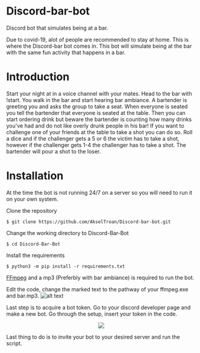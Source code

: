 # Discord-bar-bot
Discord bot that simulates being at a bar.

Due to covid-19, alot of people are recommended to stay at home. This is where the Discord-bar bot comes in. This bot will simulate being at the bar with the same fun activity that happens in a bar. 

# Introduction
Start your night at in a voice channel with your mates. Head to the bar with !start. You walk in the bar and start hearing bar ambiance. A bartender is greeting you and asks the group to take a seat. When everyone is seated you tell the bartender that everyone is seated at the table. Then you can start ordering drink but beware the bartender is counting how many drinks you've had and do not like overly drunk people in his bar! If you want to challenge one of your friends at the table to take a shot you can do so. Roll a dice and if the challenger gets a 5 or 6 the victim has to take a shot, however if the challenger gets 1-4 the challenger has to take a shot. The bartender will pour a shot to the loser.    


# Installation
At the time the bot is not running 24/7 on a server so you will need to run it on your own system.

Clone the repository
```
$ git clone https://github.com/AkselTroan/Discord-bar-bot.git
```
Change the working directory to Discord-Bar-Bot
```
$ cd Discord-Bar-Bot
```
Install the requirements
```
$ python3 -m pip install -r requirements.txt
```

[FFmpeg](https://ffmpeg.org/download.html) and a mp3 (Preferbly with bar ambiance) is required to run the bot. 

Edit the code, change the marked text to the pathway of your ffmpeg.exe and bar.mp3.
![alt text](https://i.imgur.com/kvSTlw8.png)

Last step is to acquire a bot token. Go to your discord developer page and make a new bot. Go through the setup, insert your token in the code. 

<div style="text-align:center"><img src="https://i.imgur.com/GLG3MXO.png" /></div>

Last thing to do is to invite your bot to your desired server and run the script.
